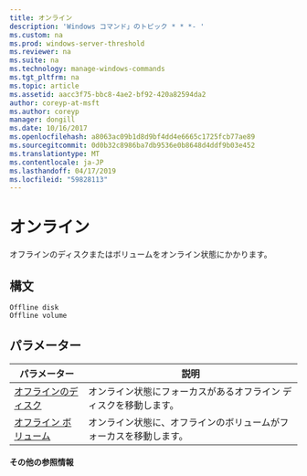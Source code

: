 ```yaml
---
title: オンライン
description: 'Windows コマンド」のトピック * * *- '
ms.custom: na
ms.prod: windows-server-threshold
ms.reviewer: na
ms.suite: na
ms.technology: manage-windows-commands
ms.tgt_pltfrm: na
ms.topic: article
ms.assetid: aacc3f75-bbc8-4ae2-bf92-420a82594da2
author: coreyp-at-msft
ms.author: coreyp
manager: dongill
ms.date: 10/16/2017
ms.openlocfilehash: a8063ac09b1d8d9bf4dd4e6665c1725fcb77ae89
ms.sourcegitcommit: 0d0b32c8986ba7db9536e0b8648d4ddf9b03e452
ms.translationtype: MT
ms.contentlocale: ja-JP
ms.lasthandoff: 04/17/2019
ms.locfileid: "59828113"
---
```

# <a name="online"></a>オンライン



オフラインのディスクまたはボリュームをオンライン状態にかかります。

## <a name="syntax"></a>構文

```
Offline disk
Offline volume
```

## <a name="parameters"></a>パラメーター

|パラメーター|説明|
|---------|-----------|
|[オフラインのディスク](offline-disk.md)|オンライン状態にフォーカスがあるオフライン ディスクを移動します。|
|[オフライン ボリューム](offline-volume.md)|オンライン状態に、オフラインのボリュームがフォーカスを移動します。|

#### <a name="additional-references"></a>その他の参照情報

